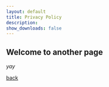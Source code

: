 ```yaml
---
layout: default
title: Privacy Policy
description: 
show_downloads: false
---
```


## Welcome to another page

_yay_

[back](./)
